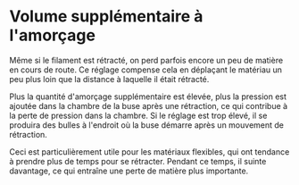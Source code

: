 Volume supplémentaire à l'amorçage
====
Même si le filament est rétracté, on perd parfois encore un peu de matière en cours de route. Ce réglage compense cela en déplaçant le matériau un peu plus loin que la distance à laquelle il était rétracté.

Plus la quantité d'amorçage supplémentaire est élevée, plus la pression est ajoutée dans la chambre de la buse après une rétraction, ce qui contribue à la perte de pression dans la chambre. Si le réglage est trop élevé, il se produira des bulles à l'endroit où la buse démarre après un mouvement de rétraction.

Ceci est particulièrement utile pour les matériaux flexibles, qui ont tendance à prendre plus de temps pour se rétracter. Pendant ce temps, il suinte davantage, ce qui entraîne une perte de matière plus importante.
